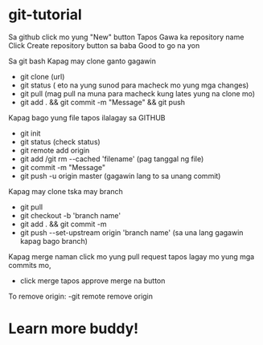 # git-tutorial
Sa github click mo yung "New" button
Tapos Gawa ka repository name
Click Create repository button sa baba
Good to go na yon

Sa git bash
Kapag may clone ganto gagawin
- git clone (url)
- git status ( eto na yung sunod para macheck mo yung mga changes)
- git pull (mag pull na muna para macheck kung lates yung na clone mo)
- git add . && git commit -m "Message" && git push

Kapag bago yung file tapos ilalagay sa GITHUB
- git init 
- git status (check status)
- git remote add origin <url>
- git add /git rm --cached 'filename' (pag tanggal ng file)
- git commit -m "Message"
- git push -u origin master (gagawin lang to sa unang commit)


Kapag may clone tska may branch
- git pull
- git checkout -b 'branch name'
- git add . && git commit -m 
- git push --set-upstream origin 'branch name' (sa una lang gagawin kapag bago branch)

Kapag merge naman click mo yung pull request tapos lagay mo yung mga commits mo,
- click merge tapos approve merge na button

To remove origin:
-git remote remove origin
# Learn more buddy!
